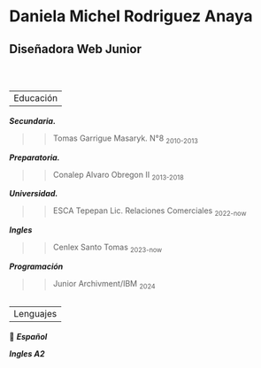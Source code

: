 # Daniela Michel Rodriguez Anaya
## Diseñadora Web Junior
<br>
<h2><table><tr><td>Educación</td></tr></table></h2>

**_Secundaria._**

>> Tomas Garrigue Masaryk. N°8 <sub>2010-2013</sub>

**_Preparatoria._**

>> Conalep Alvaro Obregon II <sub>2013-2018</sub>

**_Universidad._**

>> ESCA Tepepan Lic. Relaciones Comerciales <sub>2022-now</sub>

**_Ingles_**

>> Cenlex Santo Tomas <sub>2023-now</sub>

**_Programación_**

>> Junior Archivment/IBM <sub>2024</sub>

<h2><table><tr><td> Lenguajes </td></tr></table></h2>

:speech_balloon:
**_Español_**

**_Ingles A2_**